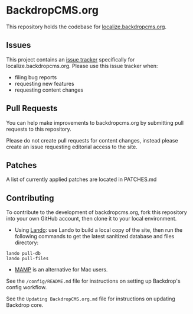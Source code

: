 # BackdropCMS.org

This repository holds the codebase for
[localize.backdropcms.org](https://localize.backdropcms.org).

## Issues

This project contains an
[issue tracker](https://github.com/backdrop-ops/localize.backdropcms.org/issues)
specifically for localize.backdropcms.org. Please use this issue tracker when:
* filing bug reports
* requesting new features
* requesting content changes

## Pull Requests

You can help make improvements to backdropcms.org by submitting pull requests to
this repository.

Please do not create pull requests for content changes, instead please create an
issue requesting editorial access to the site.

## Patches

A list of currently applied patches are located in PATCHES.md

## Contributing

To contribute to the development of backdropcms.org, fork this repository into
your own GitHub account, then clone it to your local environment. 
    
* Using [Lando](https://lando.dev/): use Lando to build a local copy of the site, then run the
following commands to get the latest sanitized database and files directory:

```
lando pull-db
lando pull-files
```

* [MAMP](https://mamp.info) is an alternative for Mac users.


See the `/config/README.md` file for instructions on setting up Backdrop's
config workflow.

See the `Updating BackdropCMS.org.md` file for instructions on updating Backdrop core.
